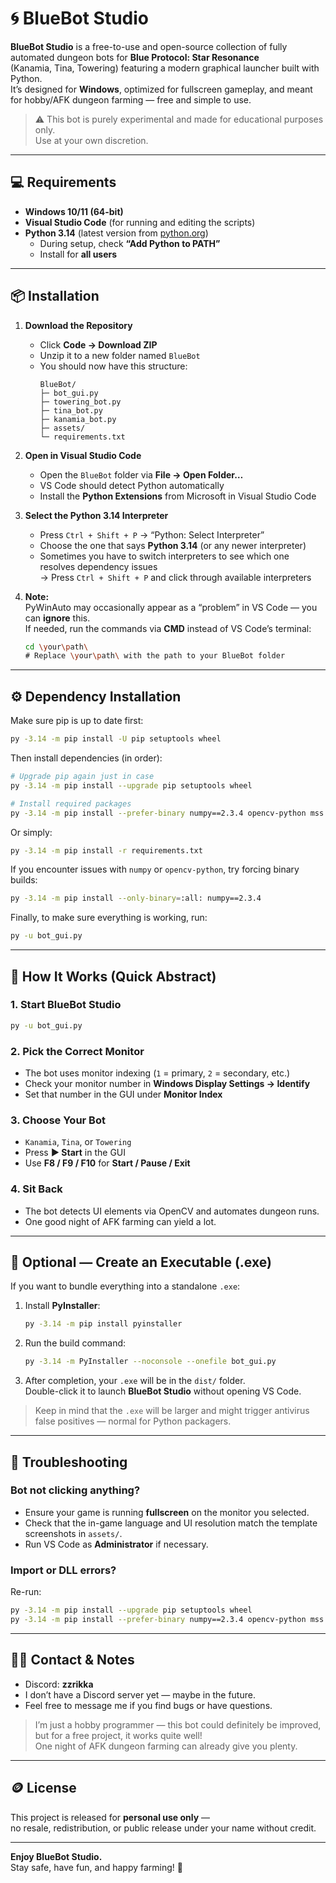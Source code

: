 # 🌀 BlueBot Studio

**BlueBot Studio** is a free-to-use and open-source collection of fully automated dungeon bots for **Blue Protocol: Star Resonance**  
(Kanamia, Tina, Towering) featuring a modern graphical launcher built with Python.  
It’s designed for **Windows**, optimized for fullscreen gameplay, and meant for hobby/AFK dungeon farming — free and simple to use.

> ⚠️ This bot is purely experimental and made for educational purposes only.  
> Use at your own discretion.

---

## 💻 Requirements

- **Windows 10/11 (64-bit)**
- **Visual Studio Code** (for running and editing the scripts)
- **Python 3.14** (latest version from [python.org](https://www.python.org/ftp/python/3.14.0/python-3.14.0-amd64.exe))
  - During setup, check **“Add Python to PATH”**
  - Install for **all users**

---

## 📦 Installation

1. **Download the Repository**
   - Click **Code → Download ZIP**
   - Unzip it to a new folder named `BlueBot`
   - You should now have this structure:
     ```
     BlueBot/
     ├─ bot_gui.py
     ├─ towering_bot.py
     ├─ tina_bot.py
     ├─ kanamia_bot.py
     ├─ assets/
     └─ requirements.txt
     ```

2. **Open in Visual Studio Code**
   - Open the `BlueBot` folder via **File → Open Folder…**
   - VS Code should detect Python automatically
   - Install the **Python Extensions** from Microsoft in Visual Studio Code

3. **Select the Python 3.14 Interpreter**
   - Press `Ctrl + Shift + P` → “Python: Select Interpreter”
   - Choose the one that says **Python 3.14** (or any newer interpreter)
   - Sometimes you have to switch interpreters to see which one resolves dependency issues  
     → Press `Ctrl + Shift + P` and click through available interpreters

4. **Note:**  
   PyWinAuto may occasionally appear as a “problem” in VS Code — you can **ignore** this.  
   If needed, run the commands via **CMD** instead of VS Code’s terminal:
   ```bash
   cd \your\path\
   # Replace \your\path\ with the path to your BlueBot folder
   ```

---

## ⚙️ Dependency Installation

Make sure pip is up to date first:

```bash
py -3.14 -m pip install -U pip setuptools wheel
```

Then install dependencies (in order):

```bash
# Upgrade pip again just in case
py -3.14 -m pip install --upgrade pip setuptools wheel

# Install required packages
py -3.14 -m pip install --prefer-binary numpy==2.3.4 opencv-python mss PyAutoGUI pynput pywinauto pywin32 Pillow
```

Or simply:

```bash
py -3.14 -m pip install -r requirements.txt
```

If you encounter issues with `numpy` or `opencv-python`, try forcing binary builds:

```bash
py -3.14 -m pip install --only-binary=:all: numpy==2.3.4
```

Finally, to make sure everything is working, run:

```bash
py -u bot_gui.py
```

---

## 🧠 How It Works (Quick Abstract)

### 1. Start BlueBot Studio
```bash
py -u bot_gui.py
```

### 2. Pick the Correct Monitor
- The bot uses monitor indexing (`1` = primary, `2` = secondary, etc.)
- Check your monitor number in **Windows Display Settings → Identify**
- Set that number in the GUI under **Monitor Index**

### 3. Choose Your Bot
- `Kanamia`, `Tina`, or `Towering`
- Press **▶ Start** in the GUI
- Use **F8 / F9 / F10** for **Start / Pause / Exit**

### 4. Sit Back
- The bot detects UI elements via OpenCV and automates dungeon runs.
- One good night of AFK farming can yield a lot.

---

## 🧰 Optional — Create an Executable (.exe)

If you want to bundle everything into a standalone `.exe`:

1. Install **PyInstaller**:
   ```bash
   py -3.14 -m pip install pyinstaller
   ```

2. Run the build command:
   ```bash
   py -3.14 -m PyInstaller --noconsole --onefile bot_gui.py
   ```

3. After completion, your `.exe` will be in the `dist/` folder.  
   Double-click it to launch **BlueBot Studio** without opening VS Code.

> Keep in mind that the `.exe` will be larger and might trigger antivirus false positives — normal for Python packagers.

---

## 🧩 Troubleshooting

### Bot not clicking anything?
- Ensure your game is running **fullscreen** on the monitor you selected.
- Check that the in-game language and UI resolution match the template screenshots in `assets/`.
- Run VS Code as **Administrator** if necessary.

### Import or DLL errors?
Re-run:
```bash
py -3.14 -m pip install --upgrade pip setuptools wheel
py -3.14 -m pip install --prefer-binary numpy==2.3.4 opencv-python mss PyAutoGUI pynput pywinauto pywin32 Pillow
```

---

## 🧑‍💻 Contact & Notes

- Discord: **zzrikka**
- I don’t have a Discord server yet — maybe in the future.
- Feel free to message me if you find bugs or have questions.

> I’m just a hobby programmer — this bot could definitely be improved,  
> but for a free project, it works quite well!  
> One night of AFK dungeon farming can already give you plenty.

---

## 🪙 License

This project is released for **personal use only** —  
no resale, redistribution, or public release under your name without credit.

---

**Enjoy BlueBot Studio.**  
Stay safe, have fun, and happy farming! 🌙
